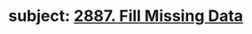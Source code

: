 # subject: <a href="https://leetcode.com/problems/fill-missing-data/?envType=study-plan-v2&envId=introduction-to-pandas&lang=pythondata">2887. Fill Missing Data</a>
